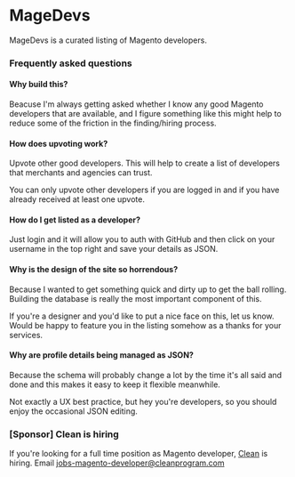 MageDevs
========

MageDevs is a curated listing of Magento developers.  

### Frequently asked questions
#### Why build this?

Beacuse I'm always getting asked whether I know any good Magento developers that are available, 
and I figure something like this might help to reduce some of the friction in the finding/hiring
process.

#### How does upvoting work?

Upvote other good developers.   This will help to create a list 
of developers that merchants and agencies can trust.

You can only upvote other developers if you are logged in and
if you have already received at least one upvote.

#### How do I get listed as a developer?

Just login and it will allow you to auth with GitHub and then click
on your username in the top right and save your details as JSON.

#### Why is the design of the site so horrendous?

Because I wanted to get something quick and dirty up to get the ball
rolling.  Building the database is really the most important
component of this.

If you're a designer and you'd like to put a nice face on this,
let us know.  Would be happy to feature you in the listing somehow
as a thanks for your services.

#### Why are profile details being managed as JSON?

Because the schema will probably change a lot by the time it's 
all said and done and this makes it easy to keep it flexible
meanwhile.  

Not exactly a UX best practice, but hey you're developers, so you
should enjoy the occasional JSON editing.

### [Sponsor] Clean is hiring

If you're looking for a full time position as Magento developer, 
<a href="http://www.cleanprogram.com/">Clean</a> is hiring.  Email jobs-magento-developer@cleanprogram.com
